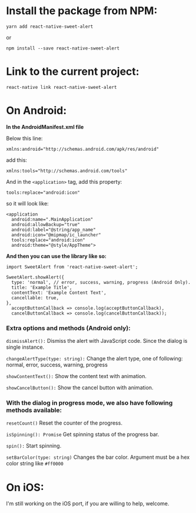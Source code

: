 # Install the package from NPM:

`
yarn add react-native-sweet-alert
`

or

`
npm install --save react-native-sweet-alert
`

# Link to the current project:

`
react-native link react-native-sweet-alert
`

# On Android:

__In the AndroidManifest.xml file__

Below this line:

`
xmlns:android="http://schemas.android.com/apk/res/android"
`

add this:

`
xmlns:tools="http://schemas.android.com/tools"
`

And in the `<application>` tag, add this property:

`
tools:replace="android:icon"
`

so it will look like:

```
<application
  android:name=".MainApplication"
  android:allowBackup="true"
  android:label="@string/app_name"
  android:icon="@mipmap/ic_launcher"
  tools:replace="android:icon"
  android:theme="@style/AppTheme">
```

__And then you can use the library like so:__

```
import SweetAlert from 'react-native-sweet-alert';
```

```
SweetAlert.showAlert({
  type: 'normal', // error, success, warning, progress (Android Only).
  title: 'Example Title',
  contentText: 'Example Content Text',
  cancellable: true,
},
  acceptButtonCallback => console.log(acceptButtonCallback),
  cancelButtonCallback => console.log(cancelButtonCallback));
```

### Extra options and methods (Android only):

`dismissAlert():` Dismiss the alert with JavaScript code. Since the dialog is single instance.

`changeAlertType(type: string):` Change the alert type, one of following: normal, error, success, warning, progress

`showContentText():` Show the content text with animation.

`showCancelButton():` Show the cancel button with animation.

### With the dialog in progress mode, we also have following methods available:

`resetCount()` Reset the counter of the progress.

`isSpinning(): Promise` Get spinning status of the progress bar.

`spin():` Start spinning.

`setBarColor(type: string)` Changes the bar color. Argument must be a hex color string like `#ff0000`

# On iOS:

I'm still working on the iOS port, if you are willing to help, welcome.
